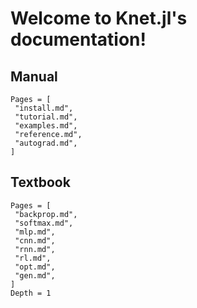 Welcome to Knet.jl's documentation!
===================================

## Manual

```@contents
Pages = [
 "install.md",
 "tutorial.md",
 "examples.md",
 "reference.md",
 "autograd.md",
]
```

## Textbook

```@contents
Pages = [
 "backprop.md",
 "softmax.md",
 "mlp.md",
 "cnn.md",
 "rnn.md",
 "rl.md",
 "opt.md",
 "gen.md",
]
Depth = 1
```
